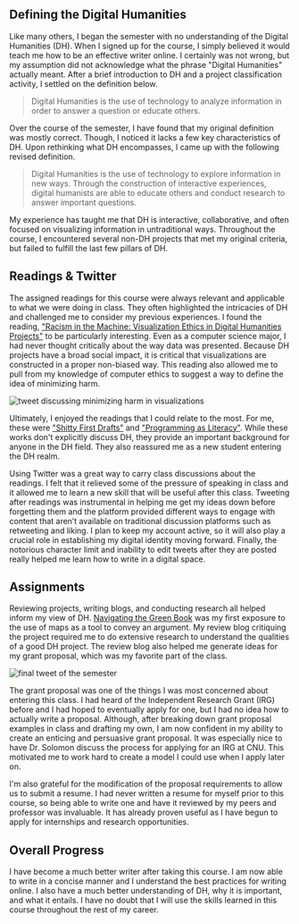 ## Defining the Digital Humanities
Like many others, I began the semester with no understanding of the Digital Humanities (DH). When I signed up for the course, I simply believed it would teach me how to be an effective writer online. I certainly was not wrong, but my assumption did not acknowledge what the phrase "Digital Humanities" actually meant. After a brief introduction to DH and a project classification activity, I settled on the definition below.

> Digital Humanities is the use of technology to analyze information in order to answer a question or educate others.

Over the course of the semester, I have found that my original definition was mostly correct. Though, I noticed it lacks a few key characteristics of DH. Upon rethinking what DH encompasses, I came up with the following revised definition.

> Digital Humanities is the use of technology to explore information in new ways. Through the construction of interactive experiences, digital humanists are able to educate others and conduct research to answer important questions.

My experience has taught me that DH is interactive, collaborative, and often focused on visualizing information in untraditional ways. Throughout the course, I encountered several non-DH projects that met my original criteria, but failed to fulfill the last few pillars of DH.

## Readings & Twitter
The assigned readings for this course were always relevant and applicable to what we were doing in class. They often highlighted the intricacies of DH and challenged me to consider my previous experiences. I found the reading, ["Racism in the Machine: Visualization Ethics in Digital Humanities Projects"](http://www.digitalhumanities.org/dhq/vol/12/4/000408/000408.html) to be particularly interesting. Even as a computer science major, I had never thought critically about the way data was presented. Because DH projects have a broad social impact, it is critical that visualizations are constructed in a proper non-biased way. This reading also allowed me to pull from my knowledge of computer ethics to suggest a way to define the idea of minimizing harm.

![tweet discussing minimizing harm in visualizations](https://dh.toddmahood.com/images/course_reflection/visualization_ethics_tweet.png)

Ultimately, I enjoyed the readings that I could relate to the most. For me, these were ["Shitty First Drafts"](https://wrd.as.uky.edu/sites/default/files/1-Shitty%20First%20Drafts.pdf) and ["Programming as Literacy"](http://d-scholarship.pitt.edu/37085/1/45veeAnnette.pdf). While these works don't explicitly discuss DH, they provide an important background for anyone in the DH field. They also reassured me as a new student entering the DH realm.

Using Twitter was a great way to carry class discussions about the readings. I felt that it relieved some of the pressure of speaking in class and it allowed me to learn a new skill that will be useful after this class. Tweeting after readings was instrumental in helping me get my ideas down before forgetting them and the platform provided different ways to engage with content that aren’t available on traditional discussion platforms such as retweeting and liking. I plan to keep my account active, so it will also play a crucial role in establishing my digital identity moving forward. Finally, the notorious character limit and inability to edit tweets after they are posted really helped me learn how to write in a digital space. 

## Assignments
Reviewing projects, writing blogs, and conducting research all helped inform my view of DH. [Navigating the Green Book](https://publicdomain.nypl.org/greenbook-map/index.html) was my first exposure to the use of maps as a tool to convey an argument. My review blog critiquing the project required me to do extensive research to understand the qualities of a good DH project. The review blog also helped me generate ideas for my grant proposal, which was my favorite part of the class.

![final tweet of the semester](https://dh.toddmahood.com/images/course_reflection/final_tweet.png)

The grant proposal was one of the things I was most concerned about entering this class. I had heard of the Independent Research Grant (IRG) before and I had hoped to eventually apply for one, but I had no idea how to actually write a proposal. Although, after breaking down grant proposal examples in class and drafting my own, I am now confident in my ability to create an enticing and persuasive grant proposal. It was especially nice to have Dr. Solomon discuss the process for applying for an IRG at CNU. This motivated me to work hard to create a model I could use when I apply later on. 

I'm also grateful for the modification of the proposal requirements to allow us to submit a resume. I had never written a resume for myself prior to this course, so being able to write one and have it reviewed by my peers and professor was invaluable. It has already proven useful as I have begun to apply for internships and research opportunities. 

## Overall Progress
I have become a much better writer after taking this course. I am now able to write in a concise manner and I understand the best practices for writing online. I also have a much better understanding of DH, why it is important, and what it entails. I have no doubt that I will use the skills learned in this course throughout the rest of my career. 
